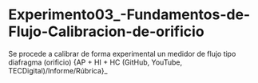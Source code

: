 # Experimento03_-Fundamentos-de-Flujo-Calibracion-de-orificio
Se procede a calibrar de forma experimental un medidor de flujo tipo diafragma (orificio) {AP + HI + HC (GitHub, YouTube, TECDigital)/Informe/Rúbrica}_
